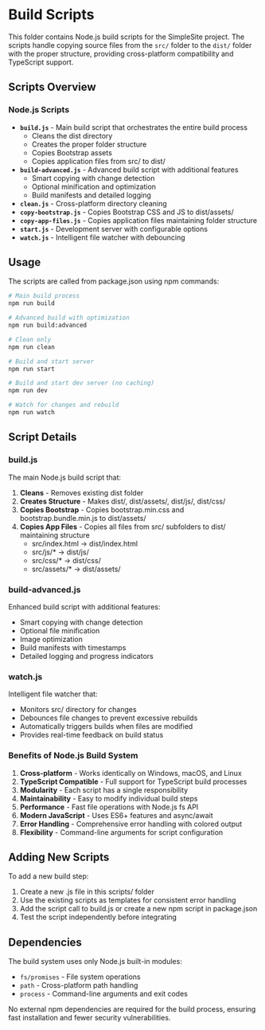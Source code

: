 # Build Scripts

This folder contains Node.js build scripts for the SimpleSite project. The scripts handle copying source files from the `src/` folder to the `dist/` folder with the proper structure, providing cross-platform compatibility and TypeScript support.

## Scripts Overview

### Node.js Scripts

- **`build.js`** - Main build script that orchestrates the entire build process
  - Cleans the dist directory
  - Creates the proper folder structure
  - Copies Bootstrap assets
  - Copies application files from src/ to dist/
- **`build-advanced.js`** - Advanced build script with additional features
  - Smart copying with change detection
  - Optional minification and optimization
  - Build manifests and detailed logging
- **`clean.js`** - Cross-platform directory cleaning
- **`copy-bootstrap.js`** - Copies Bootstrap CSS and JS to dist/assets/
- **`copy-app-files.js`** - Copies application files maintaining folder structure
- **`start.js`** - Development server with configurable options
- **`watch.js`** - Intelligent file watcher with debouncing

## Usage

The scripts are called from package.json using npm commands:

```bash
# Main build process
npm run build

# Advanced build with optimization
npm run build:advanced

# Clean only
npm run clean

# Build and start server
npm run start

# Build and start dev server (no caching)
npm run dev

# Watch for changes and rebuild
npm run watch
```

## Script Details

### build.js

The main Node.js build script that:

1. **Cleans** - Removes existing dist folder
2. **Creates Structure** - Makes dist/, dist/assets/, dist/js/, dist/css/
3. **Copies Bootstrap** - Copies bootstrap.min.css and bootstrap.bundle.min.js to dist/assets/
4. **Copies App Files** - Copies all files from src/ subfolders to dist/ maintaining structure
   - src/index.html → dist/index.html
   - src/js/* → dist/js/
   - src/css/* → dist/css/
   - src/assets/* → dist/assets/

### build-advanced.js

Enhanced build script with additional features:

- Smart copying with change detection
- Optional file minification
- Image optimization
- Build manifests with timestamps
- Detailed logging and progress indicators

### watch.js

Intelligent file watcher that:

- Monitors src/ directory for changes
- Debounces file changes to prevent excessive rebuilds
- Automatically triggers builds when files are modified
- Provides real-time feedback on build status

### Benefits of Node.js Build System

1. **Cross-platform** - Works identically on Windows, macOS, and Linux
2. **TypeScript Compatible** - Full support for TypeScript build processes
3. **Modularity** - Each script has a single responsibility
4. **Maintainability** - Easy to modify individual build steps
5. **Performance** - Fast file operations with Node.js fs API
6. **Modern JavaScript** - Uses ES6+ features and async/await
7. **Error Handling** - Comprehensive error handling with colored output
8. **Flexibility** - Command-line arguments for script configuration

## Adding New Scripts

To add a new build step:

1. Create a new .js file in this scripts/ folder
2. Use the existing scripts as templates for consistent error handling
3. Add the script call to build.js or create a new npm script in package.json
4. Test the script independently before integrating

## Dependencies

The build system uses only Node.js built-in modules:

- `fs/promises` - File system operations
- `path` - Cross-platform path handling
- `process` - Command-line arguments and exit codes

No external npm dependencies are required for the build process, ensuring fast installation and fewer security vulnerabilities.

